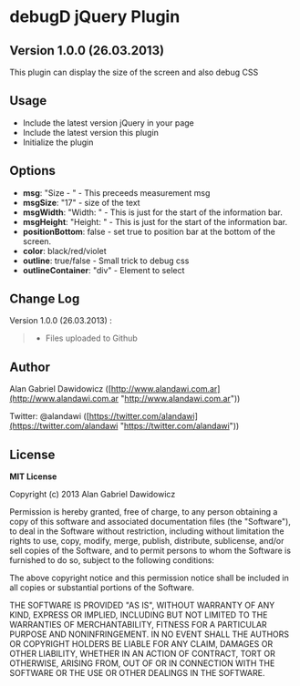 # debugD jQuery Plugin #
## Version 1.0.0 (26.03.2013) ##

This plugin can display the size of the screen and also debug CSS


## Usage ##

- Include the latest version jQuery in your page
- Include the latest version this plugin
- Initialize the plugin

## Options ##

- **msg**: "Size - " - This preceeds measurement msg
- **msgSize**: "17" - size of the text
- **msgWidth**: "Width: " - This is just for the start of the information bar.
- **msgHeight**: "Height: " - This is just for the start of the information bar.
- **positionBottom**: false - set true to position bar at the bottom of the screen.
- **color**: black/red/violet
- **outline**: true/false - Small trick to debug css
- **outlineContainer**: "div" - Element to select


## Change Log ##

Version 1.0.0 (26.03.2013) :
> - Files uploaded to Github

## Author ##

Alan Gabriel Dawidowicz ([http://www.alandawi.com.ar](http://www.alandawi.com.ar "http://www.alandawi.com.ar"))

Twitter: @alandawi ([https://twitter.com/alandawi](https://twitter.com/alandawi "https://twitter.com/alandawi"))


## License ##

**MIT License**

Copyright (c) 2013 Alan Gabriel Dawidowicz

Permission is hereby granted, free of charge, to any person
obtaining a copy of this software and associated documentation
files (the "Software"), to deal in the Software without
restriction, including without limitation the rights to use,
copy, modify, merge, publish, distribute, sublicense, and/or sell
copies of the Software, and to permit persons to whom the
Software is furnished to do so, subject to the following
conditions:

The above copyright notice and this permission notice shall be
included in all copies or substantial portions of the Software.

THE SOFTWARE IS PROVIDED "AS IS", WITHOUT WARRANTY OF ANY KIND,
EXPRESS OR IMPLIED, INCLUDING BUT NOT LIMITED TO THE WARRANTIES
OF MERCHANTABILITY, FITNESS FOR A PARTICULAR PURPOSE AND
NONINFRINGEMENT. IN NO EVENT SHALL THE AUTHORS OR COPYRIGHT
HOLDERS BE LIABLE FOR ANY CLAIM, DAMAGES OR OTHER LIABILITY,
WHETHER IN AN ACTION OF CONTRACT, TORT OR OTHERWISE, ARISING
FROM, OUT OF OR IN CONNECTION WITH THE SOFTWARE OR THE USE OR
OTHER DEALINGS IN THE SOFTWARE.
